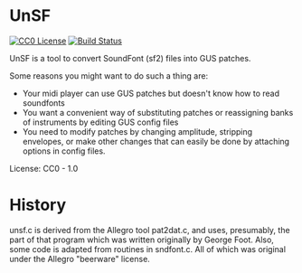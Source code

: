 UnSF
====

[![CC0 License](https://img.shields.io/badge/license-cc0-blue.svg)](https://creativecommons.org/publicdomain/zero/1.0/) [![Build Status](https://img.shields.io/travis/psi29a/unsf.svg)](https://travis-ci.org/psi29a/unsf)


UnSF is a tool to convert SoundFont (sf2) files into GUS patches.  

Some reasons you might want to do such a thing are: 
 * Your midi player can use GUS patches but doesn't know how to read soundfonts
 * You want a convenient way of substituting patches or reassigning banks of instruments by editing GUS config files
 * You need to modify patches by changing amplitude, stripping envelopes, or make other changes that can easily be done by attaching options in config files.

License: CC0 - 1.0

History
=======

unsf.c is derived from the Allegro tool pat2dat.c, and uses, presumably, the part of that program which was written originally by George Foot. Also, some code is adapted from routines in sndfont.c. All of which was original under the Allegro "beerware" license.
